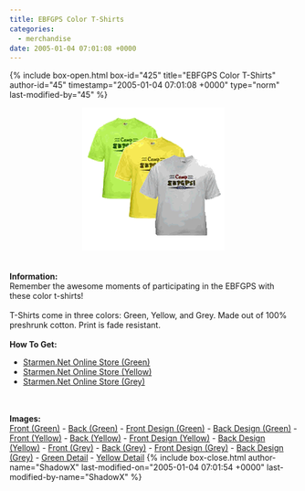 ```yaml
---
title: EBFGPS Color T-Shirts
categories:
  - merchandise
date: 2005-01-04 07:01:08 +0000
---
```

{% include box-open.html box-id="425" title="EBFGPS Color T-Shirts" author-id="45" timestamp="2005-01-04 07:01:08 +0000" type="norm" last-modified-by="45" %}
	<center>
	<img src="/merchandise/images/ebfgps_colorts_title.png" border="0" alt="EBFGPS Color T-Shirts" />
	</center>
	<br /><br />
	<b>Information:</b>
	<br />
	Remember the awesome moments of participating in the EBFGPS with these color t-shirts!
	<br /><br />
	T-Shirts come in three colors: Green, Yellow, and Grey. Made out of 100% preshrunk cotton. 
	Print is fade resistant. 
	<br /><br />
	<b>How To Get:</b>
	<br />
	<ul>
	<li><a href="http://www.cafepress.com/starmen.12912313">Starmen.Net Online Store (Green)</a></li>
	<li><a href="http://www.cafepress.com/starmen.12912263">Starmen.Net Online Store (Yellow)</a></li>
	<li><a href="http://www.cafepress.com/starmen.12911750">Starmen.Net Online Store (Grey)</a></li>
	</ul>
	<br /><br />
	<b>Images:</b>
	<br />
	<a href="/merchandise/images/ebfgps_grns_front.jpg">Front (Green)</a> - <a href="/merchandise/images/ebfgps_grns_back.jpg">Back (Green)</a> - <a href="/merchandise/images/ebfgps_grns_fdesign.jpg">Front Design (Green)</a> - 
	<a href="/merchandise/images/ebfgps_grns_bdesign.jpg">Back Design (Green)</a> - <a href="/merchandise/images/ebfgps_ys_front.jpg">Front (Yellow)</a> - <a href="/merchandise/images/ebfgps_ys_back.jpg">Back (Yellow)</a> - 
	<a href="/merchandise/images/ebfgps_ys_fdesign.jpg">Front Design (Yellow)</a> - <a href="/merchandise/images/ebfgps_ys_bdesign.jpg">Back Design (Yellow)</a> - <a href="/merchandise/images/ebfgps_gs_front.jpg">Front (Grey)</a> - 
	<a href="/merchandise/images/ebfgps_gs_back.jpg">Back (Grey)</a> - <a href="/merchandise/images/ebfgps_gs_fdesign.jpg">Front Design (Grey)</a> - <a href="/merchandise/images/ebfgps_gs_bdesign.jpg">Back Design (Grey)</a> - 
	<a href="/merchandise/images/green_detail.jpg">Green Detail</a> - <a href="/merchandise/images/yellow_detail.jpg">Yellow Detail</a>
{% include box-close.html author-name="ShadowX" last-modified-on="2005-01-04 07:01:54 +0000" last-modified-by-name="ShadowX" %}
